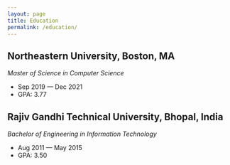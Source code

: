```yaml
---
layout: page
title: Education
permalink: /education/
---
```


## Northeastern University, Boston, MA
*Master of Science in Computer Science*
+ Sep 2019 — Dec 2021 
+ GPA: 3.77

## Rajiv Gandhi Technical University, Bhopal, India 
*Bachelor of Engineering in Information Technology*
+ Aug 2011 — May 2015 
+ GPA: 3.50